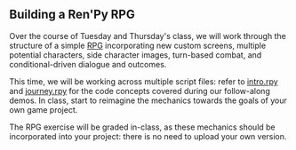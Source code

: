 ## Building a Ren'Py RPG

Over the course of Tuesday and Thursday's class, we will work through the structure of a simple [RPG](renpy_rpg) incorporating new custom screens, multiple potential characters, side character images, turn-based combat, and conditional-driven dialogue and outcomes.

This time, we will be working across multiple script files: refer to [intro.rpy](intro.rpy) and [journey.rpy](journey.rpy) for the code concepts covered during our follow-along demos. In class, start to reimagine the mechanics towards the goals of your own game project.

The RPG exercise will be graded in-class, as these mechanics should be incorporated into your project: there is no need to upload your own version.